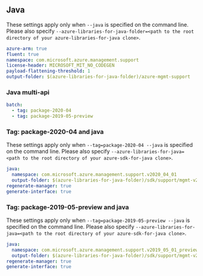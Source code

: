 ## Java

These settings apply only when `--java` is specified on the command line.
Please also specify `--azure-libraries-for-java-folder=<path to the root directory of your azure-libraries-for-java clone>`.

``` yaml $(java)
azure-arm: true
fluent: true
namespace: com.microsoft.azure.management.support
license-header: MICROSOFT_MIT_NO_CODEGEN
payload-flattening-threshold: 1
output-folder: $(azure-libraries-for-java-folder)/azure-mgmt-support
```

### Java multi-api

``` yaml $(java) && $(multiapi)
batch:
  - tag: package-2020-04
  - tag: package-2019-05-preview
```

### Tag: package-2020-04 and java

These settings apply only when `--tag=package-2020-04 --java` is specified on the command line.
Please also specify `--azure-libraries-for-java=<path to the root directory of your azure-sdk-for-java clone>`.

``` yaml $(tag) == 'package-2020-04' && $(java) && $(multiapi)
java:
  namespace: com.microsoft.azure.management.support.v2020_04_01
  output-folder: $(azure-libraries-for-java-folder)/sdk/support/mgmt-v2020_04_01
regenerate-manager: true
generate-interface: true
```

### Tag: package-2019-05-preview and java

These settings apply only when `--tag=package-2019-05-preview --java` is specified on the command line.
Please also specify `--azure-libraries-for-java=<path to the root directory of your azure-sdk-for-java clone>`.

``` yaml $(tag) == 'package-2019-05-preview' && $(java) && $(multiapi)
java:
  namespace: com.microsoft.azure.management.support.v2019_05_01_preview
  output-folder: $(azure-libraries-for-java-folder)/sdk/support/mgmt-v2019_05_01_preview
regenerate-manager: true
generate-interface: true
```